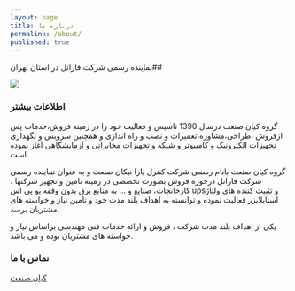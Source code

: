 ```yaml
---
layout: page
title: درباره ما
permalink: /about/
published: true
---
```


نماینده رسمی شرکت فاراتل در استان تهران##

![](https://kianups.ir/wp-content/uploads/2021/11/LOGO.png)

### اطلاعات بیشتر

گروه کیان صنعت درسال 1390 تاسیس و فعالیت خود را در زمینه فروش،خدمات پس ازفروش ،طراحی،مشاوره،تعمیرات و نصب و راه اندازی و همچنین سرویس و نگهداری تجهیزات الکترونیک و کامپیوتر و شبکه و تجهیزات مخابراتی و آزمایشگاهی آغاز نموده است.

گروه کیان صنعت بانام رسمی شرکت کنترل یارا نیکان صنعت و به عنوان نماینده رسمی شرکت فاراتل درحوزه فروش بصورت تخصصی در زمینه تامین  و تجهیز شرکتها ، کارخانجات، صنایع و … به منابع برق بدون وقفه یو پی اس  upsو تثبیت کننده های ولتاژ  استابلایزر فعالیت  نموده و توانسته به اهداف بلند مدت خود و تامین نیاز و خواسته های مشتریان برسد.

یکی از اهداف بلند مدت شرکت ، فروش و ارائه خدمات فنی مهندسی براساس نیاز و خواسته های مشتریان بوده و می باشد.

### تماس با ما

[کیان صنعت](https://kianups.ir/)

